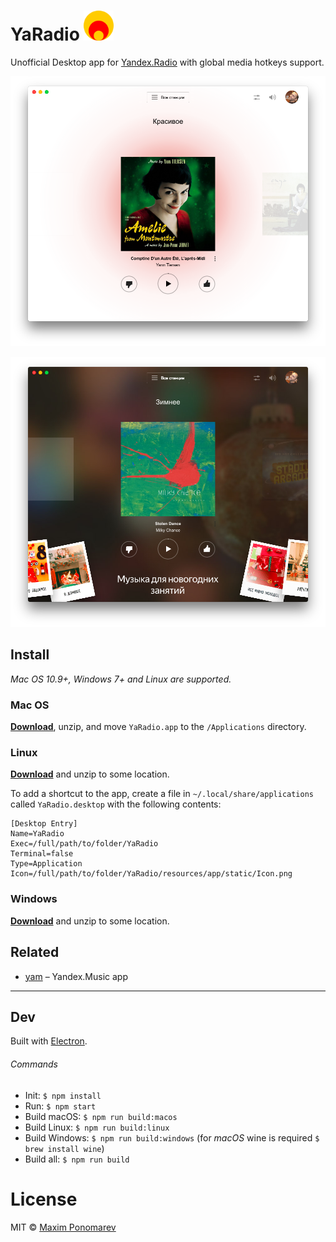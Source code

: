 # YaRadio <img src="static/Icon.png" width="48">

Unofficial Desktop app for [Yandex.Radio](https://radio.yandex.ru/) with global media hotkeys support.

![light](media/screen_light.png)

![dark](media/screen_dark.png)

## Install

*Mac OS 10.9+, Windows 7+ and Linux are supported.*

### Mac OS

[**Download**](https://github.com/maxvipon/yaradio/releases/latest), unzip, and move `YaRadio.app` to the `/Applications` directory.

### Linux

[**Download**](https://github.com/maxvipon/yaradio/releases/latest) and unzip to some location.

To add a shortcut to the app, create a file in `~/.local/share/applications` called `YaRadio.desktop` with the following contents:

```
[Desktop Entry]
Name=YaRadio
Exec=/full/path/to/folder/YaRadio
Terminal=false
Type=Application
Icon=/full/path/to/folder/YaRadio/resources/app/static/Icon.png
```

### Windows

[**Download**](https://github.com/maxvipon/yaradio/releases/latest) and unzip to some location.


## Related

* [yam](https://github.com/artemeff/yam) – Yandex.Music app


---

## Dev

Built with [Electron](http://electron.atom.io).

###### Commands

- Init: `$ npm install`
- Run: `$ npm start`
- Build macOS: `$ npm run build:macos`
- Build Linux: `$ npm run build:linux`
- Build Windows: `$ npm run build:windows` (for *macOS* wine is required `$ brew install wine`)
- Build all: `$ npm run build`

# License

MIT © [Maxim Ponomarev](https://github.com/maxvipon/)
